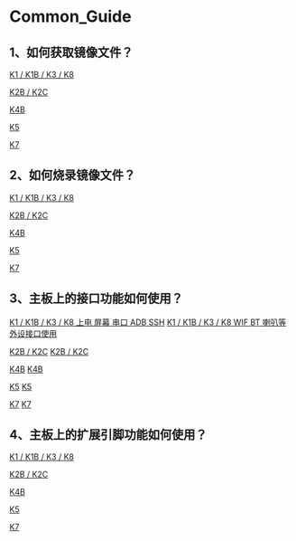 # Common_Guide



## 1、如何获取镜像文件？

[K1 / K1B / K3 / K8 ](../../rk356x-rk3588/zh/03-镜像烧录/01-获取镜像文件.md)

[K2B / K2C](../../h618/zh/03-镜像烧录/01-获取镜像文件.md)

[K4B](../../t113-s3/zh/03-镜像烧录/01-获取镜像文件.md)

[K5](../../a133/zh/03-镜像烧录/01-获取镜像文件.md)

[K7](../../rk3576/zh/03-镜像烧录/01-获取镜像文件.md)



## 2、如何烧录镜像文件？

[K1 / K1B / K3 / K8 ](../../rk356x-rk3588/zh/03-镜像烧录/)

[K2B / K2C](../../h618/zh/03-镜像烧录/)

[K4B](../../t113-s3/zh/03-镜像烧录/)

[K5](../../a133/zh/03-镜像烧录/)

[K7](../../rk3576/zh/03-镜像烧录/)



## 3、主板上的接口功能如何使用？

[K1 / K1B / K3 / K8 上电 屏幕 串口 ADB SSH](../../rk356x-rk3588/zh/02-入门必读/)
[K1 / K1B / K3 / K8 WIF BT 喇叭等外设接口使用](../../rk356x-rk3588/zh/02-入门必读/03-功能测试.md)

[K2B / K2C](../../h618/zh/02-入门必读/02-快速使用.md)
[K2B / K2C](../../h618/zh/02-入门必读/03-功能测试.md)

[K4B](../../t113-s3/zh/02-入门必读/02-快速使用.md)
[K4B](../../t113-s3/zh/02-入门必读/02-快速使用.md)

[K5](../../a133/zh/02-入门必读/02-快速使用.md)
[K5](../../a133/zh/02-入门必读/02-快速使用.md)

[K7](../../rk3576/zh/02-入门必读/02-快速使用.md)
[K7](../../rk3576/zh/02-入门必读/02-快速使用.md)



## 4、主板上的扩展引脚功能如何使用？

[K1 / K1B / K3 / K8 ]()

[K2B / K2C]()

[K4B]()

[K5]()

[K7]()

